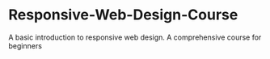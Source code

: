 # Responsive-Web-Design-Course

A basic introduction to responsive web design. A comprehensive course for beginners
